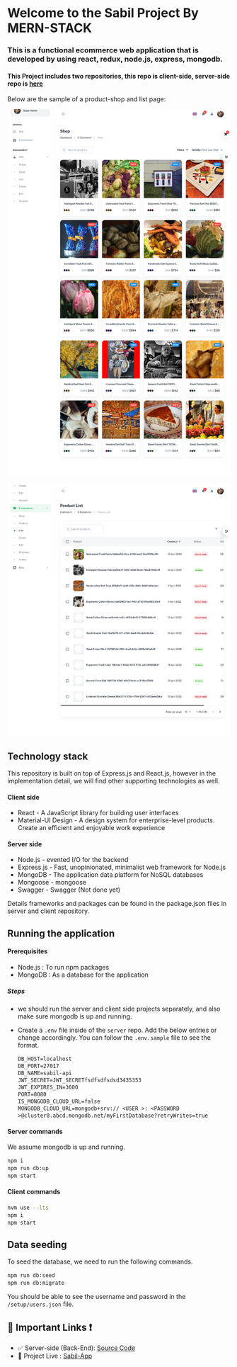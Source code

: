 # Welcome to the Sabil Project By MERN-STACK
### This is a functional ecommerce web application that is developed by using react, redux, node.js, express, mongodb.
#### This Project includes two repositories, this repo is client-side, server-side repo is [here](https://github.com/shakilhasan/sabil-api)

Below are the sample of a product-shop and list page:

![Product List Page](./docs/images/product-shop.png)

![Product List Page](./docs/images/product-list-search.png)

## Technology stack

This repository is built on top of Express.js and React.js, however in the implementation detail, we will find other supporting technologies as well.

#### Client side

- React - A JavaScript library for building user interfaces
- Material-UI Design - A design system for enterprise-level products. Create an efficient and enjoyable work experience

#### Server side

- Node.js - evented I/O for the backend
- Express.js - Fast, unopinionated, minimalist web framework for Node.js
- MongoDB - The application data platform for NoSQL databases
- Mongoose - mongoose
- Swagger - Swagger (Not done yet)

Details frameworks and packages can be found in the package.json files in server and client repository.
## Running the application
#### Prerequisites

- Node.js : To run npm packages
- MongoDB : As a database for the application

##### Steps

- we should run the server and client side projects separately, and also make sure mongodb is up and running.
- Create a `.env` file inside of the `server` repo. Add the below entries or change accordingly. You can follow the `.env.sample` file to see the format.

  ```
  DB_HOST=localhost
  DB_PORT=27017
  DB_NAME=sabil-api
  JWT_SECRET=JWT_SECRETfsdfsdfsdsd3435353
  JWT_EXPIRES_IN=3600
  PORT=8080
  IS_MONGODB_CLOUD_URL=false
  MONGODB_CLOUD_URL=mongodb+srv:// <USER >: <PASSWORD >@cluster0.abcd.mongodb.net/myFirstDatabase?retryWrites=true
  ```

#### Server commands
We assume mongodb is up and running.
```sh
npm i
npm run db:up
npm start
```

#### Client commands

```sh
nvm use --lts
npm i
npm start
```

## Data seeding

To seed the database, we need to run the following commands.

```sh
npm run db:seed
npm run db:migrate
```

You should be able to see the username and password in the `/setup/users.json` file.

## 🔗 Important Links ❗
- ✅ Server-side (Back-End):  [Source Code](https://github.com/shakilhasan/sabil-api)
- 🔴 Project Live : [Sabil-App](https://sabil.vercel.app)
